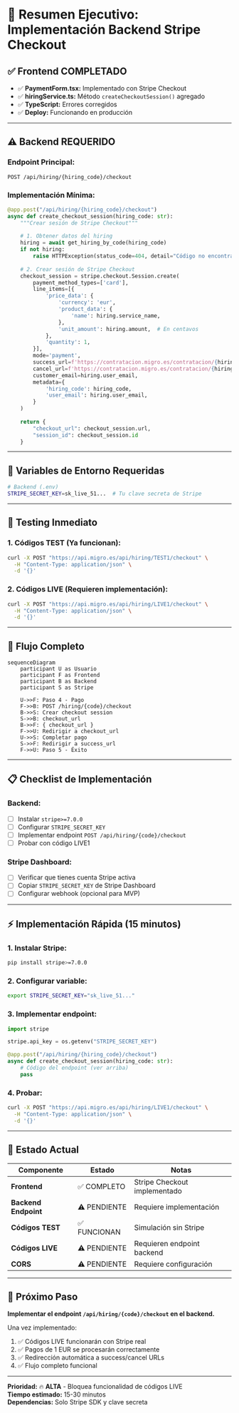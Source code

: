 # 🎯 Resumen Ejecutivo: Implementación Backend Stripe Checkout

## ✅ **Frontend COMPLETADO**

- ✅ **PaymentForm.tsx:** Implementado con Stripe Checkout
- ✅ **hiringService.ts:** Método `createCheckoutSession()` agregado
- ✅ **TypeScript:** Errores corregidos
- ✅ **Deploy:** Funcionando en producción

---

## ⚠️ **Backend REQUERIDO**

### **Endpoint Principal:**
```
POST /api/hiring/{hiring_code}/checkout
```

### **Implementación Mínima:**

```python
@app.post("/api/hiring/{hiring_code}/checkout")
async def create_checkout_session(hiring_code: str):
    """Crear sesión de Stripe Checkout"""
    
    # 1. Obtener datos del hiring
    hiring = await get_hiring_by_code(hiring_code)
    if not hiring:
        raise HTTPException(status_code=404, detail="Código no encontrado")
    
    # 2. Crear sesión de Stripe Checkout
    checkout_session = stripe.checkout.Session.create(
        payment_method_types=['card'],
        line_items=[{
            'price_data': {
                'currency': 'eur',
                'product_data': {
                    'name': hiring.service_name,
                },
                'unit_amount': hiring.amount,  # En centavos
            },
            'quantity': 1,
        }],
        mode='payment',
        success_url=f'https://contratacion.migro.es/contratacion/{hiring_code}?step=5&payment=success&session_id={{CHECKOUT_SESSION_ID}}',
        cancel_url=f'https://contratacion.migro.es/contratacion/{hiring_code}?step=4&payment=cancelled',
        customer_email=hiring.user_email,
        metadata={
            'hiring_code': hiring_code,
            'user_email': hiring.user_email,
        }
    )
    
    return {
        "checkout_url": checkout_session.url,
        "session_id": checkout_session.id
    }
```

---

## 🔧 **Variables de Entorno Requeridas**

```bash
# Backend (.env)
STRIPE_SECRET_KEY=sk_live_51...  # Tu clave secreta de Stripe
```

---

## 🧪 **Testing Inmediato**

### **1. Códigos TEST (Ya funcionan):**
```bash
curl -X POST "https://api.migro.es/api/hiring/TEST1/checkout" \
  -H "Content-Type: application/json" \
  -d '{}'
```

### **2. Códigos LIVE (Requieren implementación):**
```bash
curl -X POST "https://api.migro.es/api/hiring/LIVE1/checkout" \
  -H "Content-Type: application/json" \
  -d '{}'
```

---

## 🚀 **Flujo Completo**

```mermaid
sequenceDiagram
    participant U as Usuario
    participant F as Frontend
    participant B as Backend
    participant S as Stripe

    U->>F: Paso 4 - Pago
    F->>B: POST /hiring/{code}/checkout
    B->>S: Crear checkout session
    S->>B: checkout_url
    B->>F: { checkout_url }
    F->>U: Redirigir a checkout_url
    U->>S: Completar pago
    S->>F: Redirigir a success_url
    F->>U: Paso 5 - Éxito
```

---

## 📋 **Checklist de Implementación**

### **Backend:**
- [ ] Instalar `stripe>=7.0.0`
- [ ] Configurar `STRIPE_SECRET_KEY`
- [ ] Implementar endpoint `POST /api/hiring/{code}/checkout`
- [ ] Probar con código LIVE1

### **Stripe Dashboard:**
- [ ] Verificar que tienes cuenta Stripe activa
- [ ] Copiar `STRIPE_SECRET_KEY` de Stripe Dashboard
- [ ] Configurar webhook (opcional para MVP)

---

## ⚡ **Implementación Rápida (15 minutos)**

### **1. Instalar Stripe:**
```bash
pip install stripe>=7.0.0
```

### **2. Configurar variable:**
```bash
export STRIPE_SECRET_KEY="sk_live_51..."
```

### **3. Implementar endpoint:**
```python
import stripe

stripe.api_key = os.getenv("STRIPE_SECRET_KEY")

@app.post("/api/hiring/{hiring_code}/checkout")
async def create_checkout_session(hiring_code: str):
    # Código del endpoint (ver arriba)
    pass
```

### **4. Probar:**
```bash
curl -X POST "https://api.migro.es/api/hiring/LIVE1/checkout" \
  -H "Content-Type: application/json" \
  -d '{}'
```

---

## 🎯 **Estado Actual**

| Componente | Estado | Notas |
|------------|--------|-------|
| **Frontend** | ✅ COMPLETO | Stripe Checkout implementado |
| **Backend Endpoint** | ⚠️ PENDIENTE | Requiere implementación |
| **Códigos TEST** | ✅ FUNCIONAN | Simulación sin Stripe |
| **Códigos LIVE** | ⚠️ PENDIENTE | Requieren endpoint backend |
| **CORS** | ⚠️ PENDIENTE | Requiere configuración |

---

## 🚀 **Próximo Paso**

**Implementar el endpoint `/api/hiring/{code}/checkout` en el backend.**

Una vez implementado:
1. ✅ Códigos LIVE funcionarán con Stripe real
2. ✅ Pagos de 1 EUR se procesarán correctamente
3. ✅ Redirección automática a success/cancel URLs
4. ✅ Flujo completo funcional

---

**Prioridad:** 🔥 **ALTA** - Bloquea funcionalidad de códigos LIVE  
**Tiempo estimado:** 15-30 minutos  
**Dependencias:** Solo Stripe SDK y clave secreta
